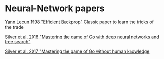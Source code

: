 # Neural-Network papers

[Yann Lecun 1998 "Efficient Backprop"](http://yann.lecun.com/exdb/publis/pdf/lecun-98b.pdf) Classic paper to learn the tricks of the trade

[Silver et al. 2016 "Mastering the game of Go with deep neural networks and tree search"](https://www.nature.com/articles/nature16961)

[Silver et al. 2017 "Mastering the game of Go without human knowledge](https://www.nature.com/articles/nature24270)
